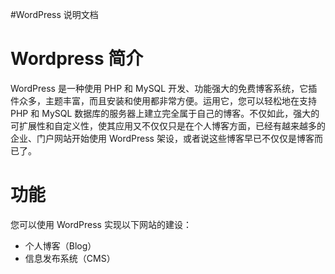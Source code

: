 #WordPress 说明文档

# Wordpress 简介 #

WordPress 是一种使用 PHP 和 MySQL 开发、功能强大的免费博客系统，它插件众多，主题丰富，而且安装和使用都非常方便。运用它，您可以轻松地在支持 PHP 和 MySQL 数据库的服务器上建立完全属于自己的博客。不仅如此，强大的可扩展性和自定义性，使其应用又不仅仅只是在个人博客方面，已经有越来越多的企业、门户网站开始使用 WordPress 架设，或者说这些博客早已不仅仅是博客而已了。


# 功能 #

您可以使用 WordPress 实现以下网站的建设：
  * 个人博客（Blog）
  * 信息发布系统（CMS）